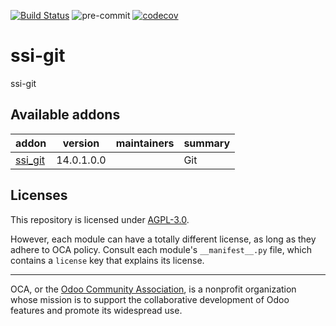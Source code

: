 [![Build Status](https://travis-ci.com/open-synergy/ssi-git.svg?branch=14.0)](https://travis-ci.com/open-synergy/ssi-git)
![pre-commit](https://github.com/open-synergy/ssi-git/actions/workflows/pre-commit.yml/badge.svg)
[![codecov](https://codecov.io/gh/open-synergy/ssi-git/branch/14.0/graph/badge.svg)](https://codecov.io/gh/open-synergy/ssi-git)

<!-- /!\ do not modify above this line -->

# ssi-git

ssi-git

<!-- /!\ do not modify below this line -->

<!-- prettier-ignore-start -->

[//]: # (addons)

Available addons
----------------
addon | version | maintainers | summary
--- | --- | --- | ---
[ssi_git](ssi_git/) | 14.0.1.0.0 |  | Git

[//]: # (end addons)

<!-- prettier-ignore-end -->

## Licenses

This repository is licensed under [AGPL-3.0](LICENSE).

However, each module can have a totally different license, as long as they adhere to OCA
policy. Consult each module's `__manifest__.py` file, which contains a `license` key
that explains its license.

----

OCA, or the [Odoo Community Association](http://odoo-community.org/), is a nonprofit
organization whose mission is to support the collaborative development of Odoo features
and promote its widespread use.
